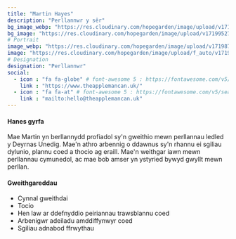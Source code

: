 ```yaml
---
title: "Martin Hayes"
description: "Perllannwr y sêr"
bg_image_webp: "https://res.cloudinary.com/hopegarden/image/upload/v1719952740/title-poppy.webp"
bg_image: "https://res.cloudinary.com/hopegarden/image/upload/v1719952740/title-poppy.webp"
# Portrait
image_webp: "https://res.cloudinary.com/hopegarden/image/upload/v1719874616/martin-hayes-orchardist.webp"
image: "https://res.cloudinary.com/hopegarden/image/upload/f_auto/v1719874616/martin-hayes-orchardist.jpg"
# Designation
designation: "Perllannwr"
social:
  - icon : "fa fa-globe" # font-awesome 5 : https://fontawesome.com/v5/search
    link : "https://www.theapplemancan.uk/"
  - icon : "fa fa-at" # font-awesome 5 : https://fontawesome.com/v5/search
    link : "mailto:hello@theapplemancan.uk"
---
```


#### Hanes gyrfa
Mae Martin yn berllannydd profiadol sy'n gweithio mewn perllannau ledled y Deyrnas Unedig. Mae'n athro arbennig o ddawnus sy'n rhannu ei sgiliau dylunio, plannu coed a thocio ag eraill. Mae'n weithgar iawn mewn perllannau cymunedol, ac mae bob amser yn ystyried bywyd gwyllt mewn perllan.

#### Gweithgareddau
* Cynnal gweithdai
* Tocio
* Hen law ar ddefnyddio peiriannau trawsblannu coed
* Arbenigwr adeiladu amddiffynwyr coed 
* Sgiliau adnabod ffrwythau 
